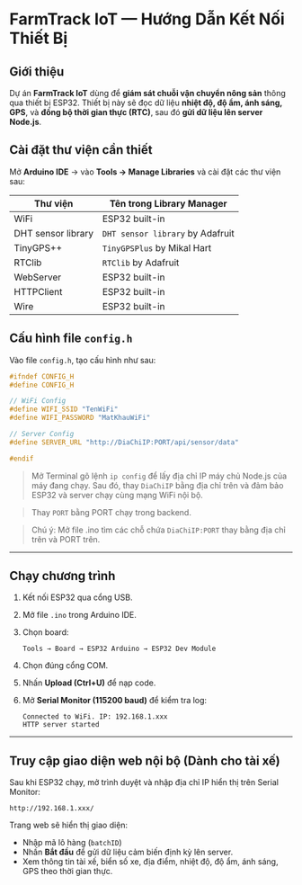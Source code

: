 # FarmTrack IoT — Hướng Dẫn Kết Nối Thiết Bị

## Giới thiệu

Dự án **FarmTrack IoT** dùng để **giám sát chuỗi vận chuyển nông sản** thông qua thiết bị ESP32.
Thiết bị này sẽ đọc dữ liệu **nhiệt độ, độ ẩm, ánh sáng, GPS**, và **đồng bộ thời gian thực (RTC)**, sau đó **gửi dữ liệu lên server Node.js**.

## Cài đặt thư viện cần thiết

Mở **Arduino IDE** → vào **Tools → Manage Libraries** và cài đặt các thư viện sau:

| Thư viện           | Tên trong Library Manager        |
| ------------------ | -------------------------------- |
| WiFi               | ESP32 built-in                   |
| DHT sensor library | `DHT sensor library` by Adafruit |
| TinyGPS++          | `TinyGPSPlus` by Mikal Hart      |
| RTClib             | `RTClib` by Adafruit             |
| WebServer          | ESP32 built-in                   |
| HTTPClient         | ESP32 built-in                   |
| Wire               | ESP32 built-in                   |

## Cấu hình file `config.h`

Vào file `config.h`, tạo cấu hình như sau:

```cpp
#ifndef CONFIG_H
#define CONFIG_H

// WiFi Config
#define WIFI_SSID "TenWiFi"
#define WIFI_PASSWORD "MatKhauWiFi"

// Server Config
#define SERVER_URL "http://DiaChiIP:PORT/api/sensor/data"

#endif
```

> Mở Terminal gõ lệnh `ip config` để lấy địa chỉ IP máy chủ Node.js của máy đang chạy. Sau đó, thay `DiaChiIP` bằng địa chỉ trên và đảm bảo ESP32 và server chạy cùng mạng WiFi nội bộ.

> Thay `PORT` bằng PORT chạy trong backend.

> Chú ý: Mở file .ino tìm các chỗ chứa `DiaChiIP:PORT` thay bằng địa chỉ trên và PORT trên.

---

## Chạy chương trình

1. Kết nối ESP32 qua cổng USB.
2. Mở file `.ino` trong Arduino IDE.
3. Chọn board:

   ```
   Tools → Board → ESP32 Arduino → ESP32 Dev Module
   ```
4. Chọn đúng cổng COM.
5. Nhấn **Upload (Ctrl+U)** để nạp code.
6. Mở **Serial Monitor (115200 baud)** để kiểm tra log:

   ```
   Connected to WiFi. IP: 192.168.1.xxx
   HTTP server started
   ```

---

## Truy cập giao diện web nội bộ (Dành cho tài xế)

Sau khi ESP32 chạy, mở trình duyệt và nhập địa chỉ IP hiển thị trên Serial Monitor:

```
http://192.168.1.xxx/
```

Trang web sẽ hiển thị giao diện:

* Nhập mã lô hàng (`batchID`)
* Nhấn **Bắt đầu** để gửi dữ liệu cảm biến định kỳ lên server.
* Xem thông tin tài xế, biển số xe, địa điểm, nhiệt độ, độ ẩm, ánh sáng, GPS theo thời gian thực.